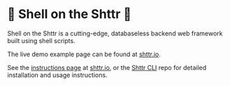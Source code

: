 # :toilet: Shell on the Shttr :toilet:

Shell on the Shttr is a cutting-edge, databaseless backend web framework built using shell scripts.

The live demo example page can be found at [shttr.io](https://shttr.io).

See the [instructions page](https://shttr.io/cgi-bin/readme.sh) at [shttr.io](https://shttr.io), or the [Shttr CLI](https://github.com/calebstein1/shttr) repo for detailed installation and usage instructions.

